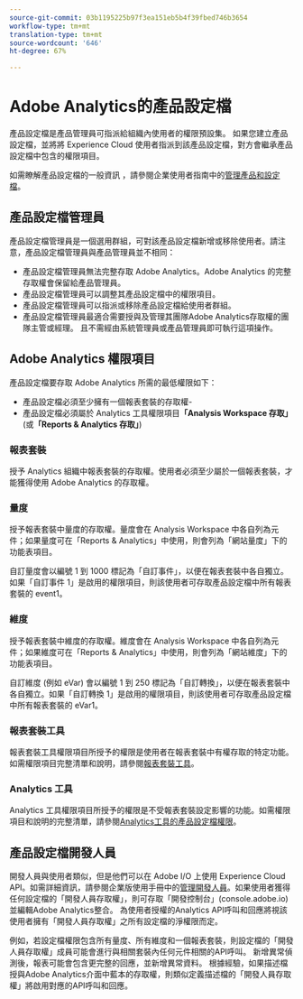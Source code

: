 ```yaml
---
source-git-commit: 03b1195225b97f3ea151eb5b4f39fbed746b3654
workflow-type: tm+mt
translation-type: tm+mt
source-wordcount: '646'
ht-degree: 67%

---
```

# Adobe Analytics的產品設定檔

產品設定檔是產品管理員可指派給組織內使用者的權限預設集。 如果您建立產品設定檔，並將將 Experience Cloud 使用者指派到該產品設定檔，對方會繼承產品設定檔中包含的權限項目。

如需瞭解產品設定檔的一般資訊 ，請參閱企業使用者指南中的[管理產品和設定檔](https://helpx.adobe.com/tw/enterprise/using/manage-products-and-profiles.html)。

## 產品設定檔管理員

產品設定檔管理員是一個選用群組，可對該產品設定檔新增或移除使用者。請注意，產品設定檔管理員與產品管理員並不相同：

* 產品設定檔管理員無法完整存取 Adobe Analytics。Adobe Analytics 的完整存取權會保留給產品管理員。
* 產品設定檔管理員可以調整其產品設定檔中的權限項目。
* 產品設定檔管理員可以指派或移除產品設定檔給使用者群組。
* 產品設定檔管理員最適合需要授與及管理其團隊Adobe Analytics存取權的團隊主管或經理。 且不需經由系統管理員或產品管理員即可執行這項操作。

## Adobe Analytics 權限項目

產品設定檔要存取 Adobe Analytics 所需的最低權限如下：

* 產品設定檔必須至少擁有一個報表套裝的存取權-
* 產品設定檔必須屬於 Analytics 工具權限項目&#x200B;**「Analysis Workspace 存取」**(或&#x200B;**「Reports &amp; Analytics 存取」**)

### 報表套裝

授予 Analytics 組織中報表套裝的存取權。使用者必須至少屬於一個報表套裝，才能獲得使用 Adobe Analytics 的存取權。

### 量度

授予報表套裝中量度的存取權。量度會在 Analysis Workspace 中各自列為元件；如果量度可在「Reports &amp; Analytics」中使用，則會列為「網站量度」下的功能表項目。

自訂量度會以編號 1 到 1000 標記為「自訂事件」，以便在報表套裝中各自獨立。如果「自訂事件 1」是啟用的權限項目，則該使用者可存取產品設定檔中所有報表套裝的 event1。

### 維度

授予報表套裝中維度的存取權。維度會在 Analysis Workspace 中各自列為元件；如果維度可在「Reports &amp; Analytics」中使用，則會列為「網站維度」下的功能表項目。

自訂維度 (例如 eVar) 會以編號 1 到 250 標記為「自訂轉換」，以便在報表套裝中各自獨立。如果「自訂轉換 1」是啟用的權限項目，則該使用者可存取產品設定檔中所有報表套裝的 eVar1。

### 報表套裝工具

報表套裝工具權限項目所授予的權限是使用者在報表套裝中有權存取的特定功能。如需權限項目完整清單和說明，請參閱[報表套裝工具](report-suite-tools.md)。

### Analytics 工具

Analytics 工具權限項目所授予的權限是不受報表套裝設定影響的功能。如需權限項目和說明的完整清單，請參閱[Analytics工具的產品設定檔權限](analytics-tools.md)。

## 產品設定檔開發人員

開發人員與使用者類似，但是他們可以在 Adobe I/O 上使用 Experience Cloud API。如需詳細資訊，請參閱企業版使用手冊中的[管理開發人員](https://helpx.adobe.com/tw/enterprise/using/manage-developers.html)。如果使用者獲得任何設定檔的「開發人員存取權」，則可存取「開發控制台」(console.adobe.io)並編輯Adobe Analytics整合。 為使用者授權的Analytics API呼叫和回應將視該使用者擁有「開發人員存取權」之所有設定檔的淨權限而定。

例如，若設定檔權限包含所有量度、所有維度和一個報表套裝，則設定檔的「開發人員存取權」成員可能會進行與相關套裝內任何元件相關的API呼叫。 新增異常偵測後，報表可能會包含更完整的回應，並新增異常資料。 根據經驗，如果描述檔授與Adobe Analytics介面中藍本的存取權，則類似定義描述檔的「開發人員存取權」將啟用對應的API呼叫和回應。
